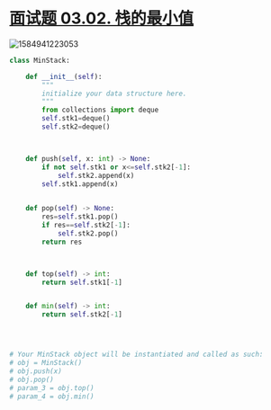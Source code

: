 # [面试题 03.02. 栈的最小值](https://leetcode-cn.com/problems/min-stack-lcci/)

![1584941223053](C:\Users\75043\AppData\Roaming\Typora\typora-user-images\1584941223053.png)

```python
class MinStack:

    def __init__(self):
        """
        initialize your data structure here.
        """
        from collections import deque
        self.stk1=deque()
        self.stk2=deque()



    def push(self, x: int) -> None:
        if not self.stk1 or x<=self.stk2[-1]:
            self.stk2.append(x)
        self.stk1.append(x)
        

    def pop(self) -> None:
        res=self.stk1.pop()
        if res==self.stk2[-1]:
            self.stk2.pop()
        return res



    def top(self) -> int:
        return self.stk1[-1]


    def min(self) -> int:
        return self.stk2[-1]




# Your MinStack object will be instantiated and called as such:
# obj = MinStack()
# obj.push(x)
# obj.pop()
# param_3 = obj.top()
# param_4 = obj.min()
```


